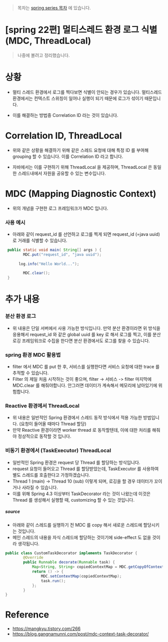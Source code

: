 > 목차는 [spring series 목차](https://insanelysimple.tistory.com/category/Spring/series) 에 있습니다.



# [spring 22편] 멀티스레드 환경 로그 식별 (MDC, ThreadLocal)



> 나중에 볼려고 정리했습니다.





# 상황

- 멀티 스레드 환경에서 로그를 찍다보면 식별이 안되는 경우가 있습니다. 멀티스레드 환경에서는 컨텍스트 스위칭이 일어나 실행이 되기 때문에 로그가 섞이기 때문입니다.

- 이를 해결하는 방법중 Correlation ID 라는 것이 있습니다.



# Correlation ID, ThreadLocal

- 위와 같은 상황을 해결하기 위해 같은 스레드 요청에 대해 특정 ID 를 부여해 grouping 할 수 있습니다. 이를 Correlation ID 라고 합니다.

- 자바에서는 이를 구현하기 위해 ThreadLocal 을 제공하며, ThreadLocal 은 동일한 스레드내에서 자원을 공유할 수 있는 변수입니다.



# MDC (Mapping Diagnostic Context)

- 위의 개념을 구현한 로그 프레임워크가 MDC 입니다.



### 사용 예시

- 아래와 같이 request_id 를 선언하고 로그를 찍게 되면 request_id (=java uuid) 로 거래를 식별할 수 있습니다.

```java
 public static void main( String[] args ) {
    	MDC.put("request_id", "java uuid");
   
      log.info("Hello World...");
   
    	MDC.clear();
 }
```





# 추가 내용 



### 분산 환경 로그

- 위 내용은 단일 서버에서 사용 가능한 방식입니다. 만약 분산 환경이라면 위 방식을 응용해서 request_id 와 같은 global uuid 를 key 로 해서 로그를 찍고, 이를 분산 로깅 프레임워크로 수집을 한다면 분산 환경에서도 로그를 찾을 수 있습니다.



### spring 환경 MDC 활용법

- filter 에서 MDC 를 put 한 후, 서비스를 실행한다면 서비스 요청에 대한 trace 를 추적할 수 있습니다.
- Filter 의 제일 처음 시작하는 것이 좋으며, filter -> 서비스 -> filter 마지막에 MDC.clear 를 해줘야합니다. 안그러면 데이터가 계속해서 메모리에 남아있기에 위험합니다. 



### Reactive 환경에서 ThreadLocal

- 위 내용은 일반적인 Spring 환경에서 스레드 동작 방식에서 적용 가능한 방법입니다. (요청이 들어올 때마다 Thread 할당)
- 만약 Reactive 환경이라면 worker thread 로 동작할텐데, 이에 대한 처리를 해줘야 정상적으로 동작할 것 입니다. 



### 비동기 환경에서 (TaskExecutor) ThreadLocal

- 일반적인 Spring 환경은 request 당 Thread 를 할당하는 방식입니다.
- request 요청이 들어오고 Thread 를 할당받았는데, TaskExecutor 를 사용하여 별도 스레드를 호출한다고 가정하겠습니다.
- Thread 1 (main) -> Thread 10 (sub) 이렇게 되며, 로깅을 할 경우 데이터가 꼬이거나 사라질 수 있습니다.
- 이를 위해 Spring 4.3 이상부터 TaskDecorator 라는 것이 나왔는데 이것은 Thread 를 생성해서 실행할 때, customizing 할 수 있는 것입니다.



##### source

- 아래와 같이 스레드를 실행하기 전 MDC 를 copy 해서 새로운 스레드에 할당시키는 것입니다.
- 메인 스레드의 내용을 자식 스레드에 할당하는 것이기에 side-effect 도 없을 것이라 생각됩니다.

```java
public class CustomTaskDecorator implements TaskDecorator {
		@Override
		public Runnable decorate(Runnable task) {
			Map<String, String> copiedContextMap = MDC.getCopyOfContextMap();
			return () -> {
				MDC.setContextMap(copiedContextMap);
				task.run();
			};
		}
}
```









# Reference

- https://mangkyu.tistory.com/266
- https://blog.gangnamunni.com/post/mdc-context-task-decorator/
